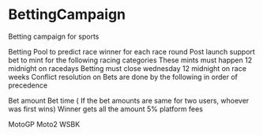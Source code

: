 # BettingCampaign
Betting campaign for sports 

Betting Pool to predict race winner for each race round
Post launch support bet to mint for the following racing categories
These mints must happen 12 midnight on racedays
Betting must close wednesday 12 midnight on race weeks
Conflict resolution on Bets are done by the following in order of precedence

Bet amount
Bet time ( If the bet amounts are same for two users, whoever was first wins)
Winner gets all the amount
5% platform fees

MotoGP
Moto2
WSBK
